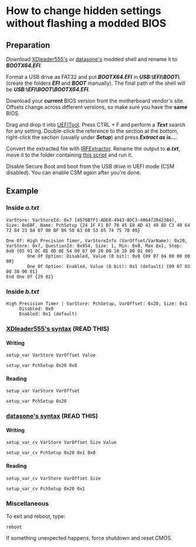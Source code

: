 # How to change hidden settings without flashing a modded BIOS
## Preparation
Download [XDleader555's](https://github.com/XDleader555/grub_setup_var/releases) or [datasone's](https://github.com/datasone/grub-mod-setup_var/releases) modded shell and rename it to ***BOOTX64.EFI***.

Format a USB drive as FAT32 and put ***BOOTX64.EFI*** in ***USB:\EFI\BOOT\\*** (create the folders ***EFI*** and ***BOOT*** manually). The final path of the shell will be ***USB:\EFI\BOOT\BOOTX64.EFI***.

Download your **current** BIOS version from the motherboard vendor's site. Offsets change across different versions, so make sure you have the **same** BIOS.

Drag and drop it into [UEFITool](https://github.com/LongSoft/UEFITool/releases). Press CTRL + F and perform a ***Text*** search for any setting. Double-click the reference to the section at the bottom, right-click the section (usually under ***Setup***) and press ***Extract as is...***.

Convert the extracted file with [IRFExtractor](https://github.com/LongSoft/Universal-IFR-Extractor/releases). Rename the output to ***a.txt***, move it to the folder containing [this script](https://github.com/BoringBoredom/IFR-Formatter/releases) and run it.

Disable Secure Boot and boot from the USB drive in UEFI mode (CSM disabled). You can enable CSM again after you're done.

## Example
### Inside *a.txt*
```
VarStore: VarStoreId: 0x7 [4570B7F1-ADE8-4943-8DC3-406472842384], Size: 0x6BF, Name: PchSetup {24 1F F1 B7 70 45 E8 AD 43 49 8D C3 40 64 72 84 23 84 07 00 BF 06 50 63 68 53 65 74 75 70 00}
```
```
One Of: High Precision Timer, VarStoreInfo (VarOffset/VarName): 0x20, VarStore: 0x7, QuestionId: 0x954, Size: 1, Min: 0x0, Max 0x1, Step: 0x0 {05 91 0C 0E 0D 0E 54 09 07 00 20 00 10 10 00 01 00}
        One Of Option: Disabled, Value (8 bit): 0x0 {09 07 04 00 00 00 00}
        One Of Option: Enabled, Value (8 bit): 0x1 (default) {09 07 03 00 30 00 01}
End One Of {29 02}
```
### Inside *b.txt*
```
High Precision Timer | VarStore: PchSetup, VarOffset: 0x20, Size: 0x1
     Disabled: 0x0
     Enabled: 0x1 (default)
```
### [XDleader555's syntax](https://github.com/XDleader555/grub_setup_var#usage) (READ THIS)
#### Writing
```
setup_var VarStore VarOffset Value
```
```
setup_var PchSetup 0x20 0x0
```
#### Reading
```
setup_var VarStore VarOffset
```
```
setup_var PchSetup 0x20
```
### [datasone's syntax](https://github.com/datasone/grub-mod-setup_var#setup_var_cv) (READ THIS)
#### Writing
```
setup_var_cv VarStore VarOffset Size Value
```
```
setup_var_cv PchSetup 0x20 0x1 0x0
```
#### Reading
```
setup_var_cv VarStore VarOffset Size
```
```
setup_var_cv PchSetup 0x20 0x1
```
### Miscellaneous
To exit and reboot, type:  
```
reboot
```

If something unexpected happens, force shutdown and reset CMOS.
